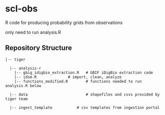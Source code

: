 # scl-obs
R code for producing probability grids from observations

only need to run analysis.R

## Repository Structure

	|-- tiger  
	
	  |-- analysis-r     	   
		|-- gbig_idigbio_extraction.R   # GBIF iDigBio extraction code
		|-- idsm.R   			# import, clean, analyze
		|-- functions_modified.R        # functions needed to run analysis.R below
		
	  |-- data                      	# shapefiles and csvs provided by tiger team
  
	  |-- ingest_template			# csv templates from ingestion portal

